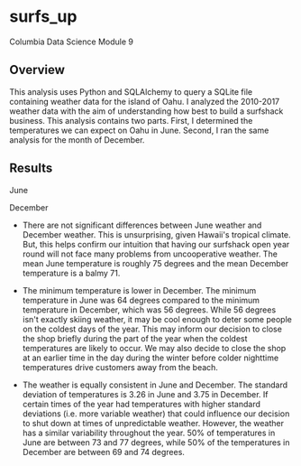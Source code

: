 # surfs_up
Columbia Data Science Module 9


## Overview

This analysis uses Python and SQLAlchemy to query a SQLite file containing weather data for the island of Oahu. I analyzed the 2010-2017 weather data with the aim of understanding how best to build a surfshack business. This analysis contains two parts. First, I determined the temperatures we can expect on Oahu in June. Second, I ran the same analysis for the month of December. 

## Results

June

December 


* There are not significant differences between June weather and December weather. 
This is unsurprising, given Hawaii's tropical climate. But, this helps confirm our intuition that having our surfshack open year round will not face many problems from uncooperative weather. The mean June temperature is roughly 75 degrees and the mean December temperature is a balmy 71. 

* The minimum temperature is lower in December. 
The minimum temperature in June was 64 degrees compared to the minimum temperature in December, which was 56 degrees. While 56 degrees isn't exactly skiing weather, it may be cool enough to deter some people on the coldest days of the year. This may inform our decision to close the shop briefly during the part of the year when the coldest temperatures are likely to occur. We may also decide to close the shop at an earlier time in the day during the winter before colder nighttime temperatures drive customers away from the beach. 

* The weather is equally consistent in June and December. 
The standard deviation of temperatures is 3.26 in June and 3.75 in December. If certain times of the year had temperatures with higher standard deviations (i.e. more variable weather) that could influence our decision to shut down at times of unpredictable weather. However, the weather has a similar variability throughout the year. 50% of temperatures in June are between 73 and 77 degrees, while 50% of the temperatures in December are between 69 and 74 degrees. 
